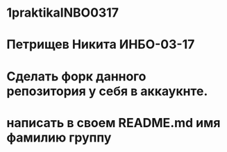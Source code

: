 # 1praktikaINBO0317
# Петрищев Никита ИНБО-03-17
# Сделать форк данного репозитория у себя в аккаукнте.

# написать в своем README.md имя фамилию группу
